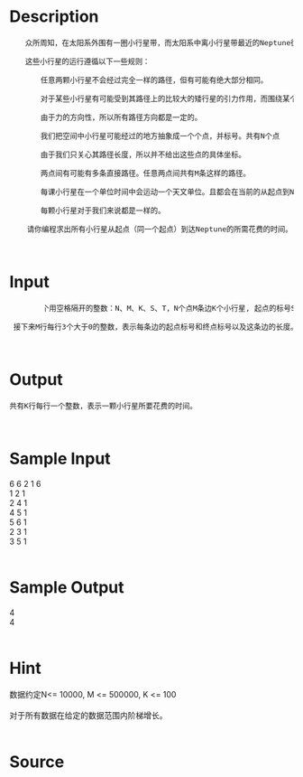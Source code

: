 
# Description

<div class="content"><pre style="text-indent: 21pt"><span style="font-size: medium">众所周知，在太阳系外围有一圈小行星带，而太阳系中离小行星带最近的Neptune往往面临着遭受小行星轰击的威胁。突然，某天Neptune上的天文台发现有一群小行星有k颗气势汹汹的袭来。作为Neptune的天文部长的小t想知道这些小行星分别要多久会撞到Neptune。你能够帮助他吗？</span></pre>
<pre style="text-indent: 21pt"><span style="font-size: medium">这些小行星的运行遵循以下一些规则：</span></pre>
<pre style="margin-left: 39pt; text-indent: -18pt"><span style="font-size: medium">1.<span style="font: 7pt &#39;Times New Roman&#39;">     </span>任意两颗小行星不会经过完全一样的路径，但有可能有绝大部分相同。</span></pre>
<pre style="margin-left: 39pt; text-indent: -18pt"><span style="font-size: medium">2.<span style="font: 7pt &#39;Times New Roman&#39;">     </span>对于某些小行星有可能受到其路径上的比较大的矮行星的引力作用，而围绕某个区域转圈。</span></pre>
<pre style="margin-left: 39pt; text-indent: -18pt"><span style="font-size: medium">3.<span style="font: 7pt &#39;Times New Roman&#39;">     </span>由于力的方向性，所以所有路径方向都是一定的。</span></pre>
<pre style="margin-left: 39pt; text-indent: -18pt"><span style="font-size: medium">4.<span style="font: 7pt &#39;Times New Roman&#39;">     </span>我们把空间中小行星可能经过的地方抽象成一个个点，并标号。共有N个点</span></pre>
<pre style="margin-left: 39pt; text-indent: -18pt"><span style="font-size: medium">5.<span style="font: 7pt &#39;Times New Roman&#39;">     </span>由于我们只关心其路径长度，所以并不给出这些点的具体坐标。</span></pre>
<pre style="margin-left: 39pt; text-indent: -18pt"><span style="font-size: medium">6.<span style="font: 7pt &#39;Times New Roman&#39;">     </span>两点间有可能有多条直接路径。任意两点间共有M条这样的路径。</span></pre>
<pre style="margin-left: 39pt; text-indent: -18pt"><span style="font-size: medium">7.<span style="font: 7pt &#39;Times New Roman&#39;">     </span>每课小行星在一个单位时间中会运动一个天文单位。且都会在当前的从起点到Neptune的最短路径上运行。</span></pre>
<pre style="margin-left: 39pt; text-indent: -18pt"><span style="font-size: medium">8.<span style="font: 7pt &#39;Times New Roman&#39;">     </span>每颗小行星对于我们来说都是一样的。</span></pre>
<pre><span style="font-size: medium">    请你编程求出所有小行星从起点（同一个起点）到达Neptune的所需花费的时间。</span></pre>
<pre><span style="font-size: medium">    </span></pre></div>

# Input

<div class="content"><pre style="margin-left: 47.25pt; text-indent: -47.25pt"><span style="font-size: medium">第1行: 5个用空格隔开的整数：N、M、K、S、T，N个点M条边K个小行星, 起点的标号S，Neptune的标号T。</span></pre>
<pre style="text-indent: 5.25pt"><span style="font-size: medium">接下来M行每行3个大于0的整数，表示每条边的起点标号和终点标号以及这条边的长度。 </span></pre>
<pre><span style="font-size: medium"> </span></pre></div>

# Output

<div class="content"><pre><span style="font-size: medium">共有K行每行一个整数，表示一颗小行星所要花费的时间。</span></pre>
<pre><span style="font-size: medium"> </span></pre></div>

# Sample Input

<div class="content"><span class="sampledata">6 6 2 1 6<br/>
1 2 1<br/>
2 4 1<br/>
4 5 1<br/>
5 6 1<br/>
2 3 1<br/>
3 5 1<br/>
 <br/>
</span></div>

# Sample Output

<div class="content"><span class="sampledata">4<br/>
4<br/>
 <br/>
</span></div>

# Hint

<div class="content"><p></p><p>数据约定N&lt;= 10000, M &lt;= 500000, K &lt;= 100<br/><br/>
对于所有数据在给定的数据范围内阶梯增长。<br/><br/>
</p><p></p></div>

# Source

<div class="content"><p><a href="problemset.php?search="></a></p></div>

